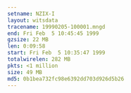 ```yaml
---
setname: NZIX-I
layout: witsdata
tracename: 19990205-100001.mngd
end: Fri Feb  5 10:45:45 1999
gzsize: 22 MB
len: 0:09:58
start: Fri Feb  5 10:35:47 1999
totalwirelen: 282 MB
pkts: <1 million
size: 49 MB
md5: 0b1bea732fc98e6392dd703d926d5b26
---
```

